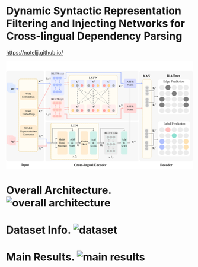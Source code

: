 # **Dynamic Syntactic Representation Filtering and Injecting Networks for Cross-lingual Dependency Parsing**
https://noteljj.github.io/

<img src="our%20model.jpg" alt="Description">

# Overall Architecture. ![overall architecture](https://github.com/noteljj/noteljj.github.io/blob/main/our%20model.jpg)

# Dataset Info. ![dataset](https://github.com/noteljj/noteljj.github.io/blob/main/dataset%20info.png)

# Main Results. ![main results](https://github.com/noteljj/noteljj.github.io/blob/main/main%20results.png)
